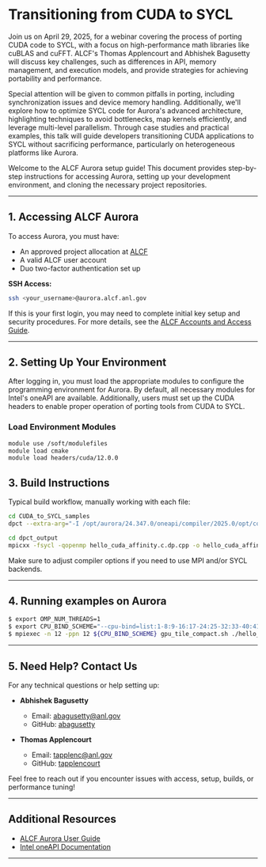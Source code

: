 # Transitioning from CUDA to SYCL

Join us on April 29, 2025, for a webinar covering the process of porting CUDA code to SYCL, with a focus on high-performance math libraries like cuBLAS and cuFFT. ALCF's Thomas Applencourt and Abhishek Bagusetty will discuss key challenges, such as differences in API, memory management, and execution models, and provide strategies for achieving portability and performance. 

Special attention will be given to common pitfalls in porting, including synchronization issues and device memory handling. Additionally, we'll explore how to optimize SYCL code for Aurora's advanced architecture, highlighting techniques to avoid bottlenecks, map kernels efficiently, and leverage multi-level parallelism. Through case studies and practical examples, this talk will guide developers transitioning CUDA applications to SYCL without sacrificing performance, particularly on heterogeneous platforms like Aurora.

Welcome to the ALCF Aurora setup guide! This document provides step-by-step instructions for accessing Aurora, setting up your development environment, and cloning the necessary project repositories.

---

## 1. Accessing ALCF Aurora

To access Aurora, you must have:
- An approved project allocation at [ALCF](https://www.alcf.anl.gov/)
- A valid ALCF user account
- Duo two-factor authentication set up

**SSH Access:**
```bash
ssh <your_username>@aurora.alcf.anl.gov
```
If this is your first login, you may need to complete initial key setup and security procedures. For more details, see the [ALCF Accounts and Access Guide](https://www.alcf.anl.gov/support-center/finding-your-way/accounts-access).

---

## 2. Setting Up Your Environment

After logging in, you must load the appropriate modules to configure the programming environment for Aurora. By default, all necessary modules for Intel's oneAPI are available. Additionally, users must set up the CUDA headers to enable proper operation of porting tools from CUDA to SYCL.

### Load Environment Modules
```bash
module use /soft/modulefiles
module load cmake
module load headers/cuda/12.0.0
```

## 3. Build Instructions

Typical build workflow, manually working with each file:

```bash
cd CUDA_to_SYCL_samples
dpct --extra-arg="-I /opt/aurora/24.347.0/oneapi/compiler/2025.0/opt/compiler/include" --cuda-include-path=$SITE_CUDA_HEADERS_DIR/include hello_cuda_affinity.c --out-root=dpct_output

cd dpct_output
mpicxx -fsycl -qopenmp hello_cuda_affinity.c.dp.cpp -o hello_cuda_affinity_v1.out
```

Make sure to adjust compiler options if you need to use MPI and/or SYCL backends.

---

## 4. Running examples on Aurora

```bash
$ export OMP_NUM_THREADS=1
$ export CPU_BIND_SCHEME="--cpu-bind=list:1-8:9-16:17-24:25-32:33-40:41-48:53-60:61-68:69-76:77-84:85-92:93-100"
$ mpiexec -n 12 -ppn 12 ${CPU_BIND_SCHEME} gpu_tile_compact.sh ./hello_cuda_affinity_v1.out | sort

```

---

## 5. Need Help? Contact Us

For any technical questions or help setting up:

- **Abhishek Bagusetty**  
  - Email: abagusetty@anl.gov  
  - GitHub: [abagusetty](https://github.com/abagusetty)

- **Thomas Applencourt**  
  - Email: tapplenc@anl.gov  
  - GitHub: [tapplencourt](https://github.com/tapplencourt)

Feel free to reach out if you encounter issues with access, setup, builds, or performance tuning!

---

## Additional Resources

- [ALCF Aurora User Guide](https://docs.alcf.anl.gov/aurora/)
- [Intel oneAPI Documentation](https://www.intel.com/content/www/us/en/developer/tools/oneapi/overview.html)

---
